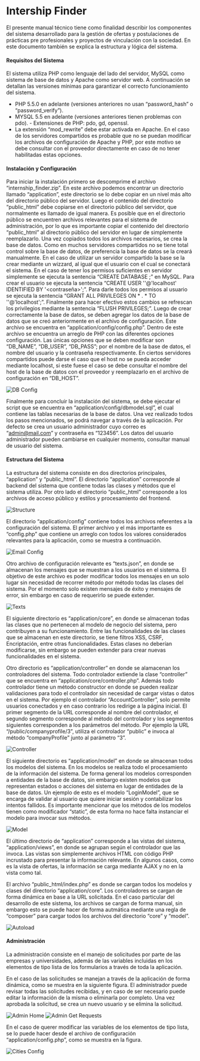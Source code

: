 # Intership Finder

El presente manual técnico tiene como finalidad describir los componentes del sistema desarrollado para la gestión de ofertas y postulaciones de prácticas pre profesionales y proyectos de vinculación con la sociedad. En este documento también se explica la estructura y lógica del sistema.

#### Requisitos del Sistema
El sistema utiliza PHP como lenguaje del lado del servidor, MySQL como sistema de base de datos y Apache como servidor web. A continuación se detallan las versiones mínimas para garantizar el correcto funcionamiento del sistema.
* PHP 5.5.0 en adelante (versiones anteriores no usan “password_hash” o “password_verify”).
* MYSQL 5.5 en adelante (versiones anteriores tienen problemas con pdo). - Extensiones de PHP: pdo, gd, openssl.
* La extensión “mod_rewrite” debe estar activada en Apache.
En el caso de los servidores compartidos es probable que no se puedan modificar los archivos de configuración de Apache y PHP, por este motivo se debe consultar con el proveedor directamente en caso de no tener habilitadas estas opciones.

#### Instalación y Configuración
Para iniciar la instalación primero se descomprime el archivo “internship_finder.zip”. En este archivo podemos encontrar un directorio llamado “application”, este directorio se lo debe copiar en un nivel más alto del directorio público del servidor. Luego el contenido del directorio “public_html” debe copiarse en el directorio público del servidor, que normalmente es llamado de igual manera. Es posible que en el directorio público se encuentren archivos relevantes para el sistema de administración, por lo que es importante copiar el contenido del directorio “public_html” al directorio público del servidor en lugar de simplemente reemplazarlo.
Una vez copiados todos los archivos necesarios, se crea la base de datos. Como en muchos servidores compartidos no se tiene total control sobre la base de datos, de preferencia la base de datos se la creará manualmente. En el caso de utilizar un servidor compartido la base se la crear mediante un wizzard, al igual que el usuario con el cual se conectará el sistema.
En el caso de tener los permisos suficientes en servidor simplemente se ejecuta la sentencia “CREATE DATABASE <nombre de base>;” en MySQL. Para crear el usuario se ejecuta la sentencia “CREATE USER '<nombre usuario>'@'localhost' IDENTIFIED BY '<contraseña>';”. Para darle todos los permisos al usuario se ejecuta la sentencia “GRANT ALL PRIVILEGES ON * . * TO '<nombre usuario>'@'localhost';”. Finalmente para hacer efectivo estos cambios se refrescan los privilegios mediante la sentencia “FLUSH PRIVILEGES;”.
Luego de crear correctamente la base de datos, se deben agregar los datos de la base de datos que se creó anteriormente en el archivo de configuración. Este archivo se encuentra en “application/config/config.php”. Dentro de este archivo se encuentra un arreglo de PHP con las diferentes opciones configuración. Las únicas opciones que se deben modificar son “DB_NAME”, “DB_USER”, “DB_PASS”; por el nombre de la base de datos, el nombre del usuario y la contraseña respectivamente. En ciertos servidores compartidos puede darse el caso que el host no se pueda acceder mediante localhost, si este fuese el caso se debe consultar el nombre del host de la base de datos con el proveedor y reemplazarlo en el archivo de configuración en “DB_HOST”.

![DB Config](/readme_images/db.png)

Finalmente para concluir la instalación del sistema, se debe ejecutar el script que se encuentra en “application/config/dbmodel.sql”, el cual contiene las tablas necesarias de la base de datos. Una vez realizado todos los pasos mencionados, se podrá navegar a través de la aplicación. Por defecto se crea un usuario administrador cuyo correo es “admin@mail.com” y contraseña es “123456”. Los datos del usuario administrador pueden cambiarse en cualquier momento, consultar manual de usuario del sistema.

#### Estructura del Sistema
La estructura del sistema consiste en dos directorios principales, “application” y “public_html”. El directorio “application” corresponde al backend del sistema que contiene todas las clases y métodos que el sistema utiliza. Por otro lado el directorio “public_html” corresponde a los archivos de acceso público y estilos y procesamiento del frontend.

![Structure](/readme_images/structure.png)

El directorio “application/config” contiene todos los archivos referentes a la configuración del sistema. El primer archivo y el más importante es “config.php” que contiene un arreglo con todos los valores considerados relevantes para la aplicación, como se muestra a continuación.

![Email Config](/readme_images/email.png)

Otro archivo de configuración relevante es “texts.json”, en donde se almacenan los mensajes que se muestran a los usuarios en el sistema. El objetivo de este archivo es poder modificar todos los mensajes en un solo lugar sin necesidad de recorrer método por método todas las clases del sistema. Por el momento solo existen mensajes de éxito y mensajes de error, sin embargo en caso de requerirlo se puede extender.

![Texts](/readme_images/texts.png)

El siguiente directorio es “application/core”, en donde se almacenan todas las clases que no pertenecen al modelo de negocio del sistema, pero contribuyen a su funcionamiento. Entre las funcionalidades de las clases que se almacenan en este directorio, se tiene filtros XSS, CSRF, Encriptación, entre otras funcionalidades. Estas clases no deberían modificarse, sin embargo se pueden extender para crear nuevas funcionalidades en el sistema.

Otro directorio es “application/controller” en donde se alamacenan los controladores del sistema. Todo controlador extiende la clase “controller” que se encuentra en “application/core/controller.php”. Además todo controlador tiene un método constructor en donde se pueden realizar validaciones para todo el controlador sin necesidad de cargar vistas o datos en el sistema. Por ejemplo el controlador “AccountController”, solo permite usuarios conectados y en caso contrario los redirige a la página inicial. El primer segmento de la URL corresponde al nombre del controlador, el segundo segmento corresponde al método del controlador y los segmentos siguientes corresponden a los parámetros del método. Por ejemplo la URL “<dominio>/public/companyprofile/3”, utiliza el controlador “public” e invoca al método “companyProfile” junto al parámetro “3”.

![Controller](/readme_images/controller.png)

El siguiente directorio es “application/model” en donde se almacenan todos los modelos del sistema. En los modelos se realiza todo el procesamiento de la información del sistema. De forma general los modelos corresponden a entidades de la base de datos, sin embargo existen modelos que representan estados o acciones del sistema en lugar de entidades de la base de datos. Un ejemplo de esto es el modelo “LoginModel”, que se encarga de validar al usuario que quiere iniciar sesión y contabilizar los intentos fallidos. Es importante mencionar que los métodos de los modelos tienen como modificador “static”, de esta forma no hace falta instanciar el modelo para invocar sus métodos.

![Model](/readme_images/model.png)

El último directorio de “application” corresponde a las vistas del sistema, “application/views”, en donde se agrupan según el controlador que las invoca. Las vistas son simplemente archivos HTML con código PHP incrustado para presentar la información relevante. En algunos casos, como es la vista de ofertas, la información se carga mediante AJAX y no en la vista como tal.

El archivo “public_html/index.php” es donde se cargan todos los modelos y clases del directorio “application/core”. Los controladores se cargan de forma dinámica en base a la URL solicitada. En el caso particular del desarrollo de este sistema, los archivos se cargan de forma manual, sin embargo esto se puede hacer de forma autmática mediante una regla de “composer” para cargar todos los archivos del directorio “core” y “model”.

![Autoload](/readme_images/autoload.png)

#### Administración
La administración consiste en el manejo de solicitudes por parte de las empresas y universidades, además de las variables incluidas en los elementos de tipo lista de los formularios a través de toda la aplicación.

En el caso de las solicitudes se manejan a través de la aplicación de forma dinámica, como se muestra en la siguiente figura. El administrador puede revisar todas las solicitudes recibidas, y en caso de ser necesario puede editar la información de la misma o eliminarla por completo. Una vez aprobada la solicitud, se crea un nuevo usuario y se elimina la solicitud.

![Admin Home](/readme_images/admin_home.png)
![Admin Get Requests](/readme_images/admin_requests.png)

En el caso de querer modificar las variables de los elementos de tipo lista, se lo puede hacer desde el archivo de configuración “application/config.php”, como se muestra en la figura.

![Cities Config](/readme_images/cities.png)